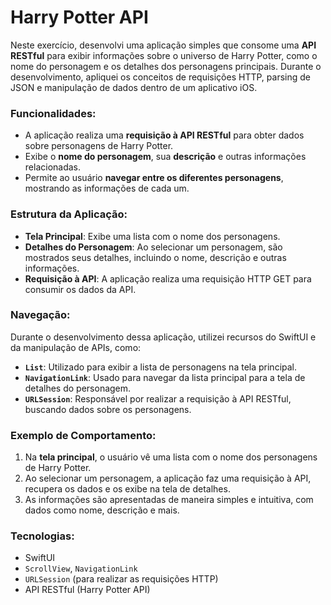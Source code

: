# Harry Potter API

Neste exercício, desenvolvi uma aplicação simples que consome uma **API RESTful** para exibir informações sobre o universo de Harry Potter, como o nome do personagem e os detalhes dos personagens principais. Durante o desenvolvimento, apliquei os conceitos de requisições HTTP, parsing de JSON e manipulação de dados dentro de um aplicativo iOS.

### Funcionalidades:
- A aplicação realiza uma **requisição à API RESTful** para obter dados sobre personagens de Harry Potter.
- Exibe o **nome do personagem**, sua **descrição** e outras informações relacionadas.
- Permite ao usuário **navegar entre os diferentes personagens**, mostrando as informações de cada um.

### Estrutura da Aplicação:
- **Tela Principal**: Exibe uma lista com o nome dos personagens.
- **Detalhes do Personagem**: Ao selecionar um personagem, são mostrados seus detalhes, incluindo o nome, descrição e outras informações.
- **Requisição à API**: A aplicação realiza uma requisição HTTP GET para consumir os dados da API.

### Navegação:
Durante o desenvolvimento dessa aplicação, utilizei recursos do SwiftUI e da manipulação de APIs, como:

- **`List`**: Utilizado para exibir a lista de personagens na tela principal.
- **`NavigationLink`**: Usado para navegar da lista principal para a tela de detalhes do personagem.
- **`URLSession`**: Responsável por realizar a requisição à API RESTful, buscando dados sobre os personagens.

### Exemplo de Comportamento:
1. Na **tela principal**, o usuário vê uma lista com o nome dos personagens de Harry Potter.
2. Ao selecionar um personagem, a aplicação faz uma requisição à API, recupera os dados e os exibe na tela de detalhes.
3. As informações são apresentadas de maneira simples e intuitiva, com dados como nome, descrição e mais.

### Tecnologias:
- SwiftUI
- `ScrollView`, `NavigationLink`
- `URLSession` (para realizar as requisições HTTP)
- API RESTful (Harry Potter API)